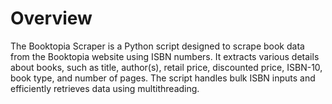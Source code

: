 # Overview
The Booktopia Scraper is a Python script designed to scrape book data from the Booktopia website using ISBN numbers. It extracts various details about books, such as title, author(s), retail price, discounted price, ISBN-10, book type, and number of pages. The script handles bulk ISBN inputs and efficiently retrieves data using multithreading.

